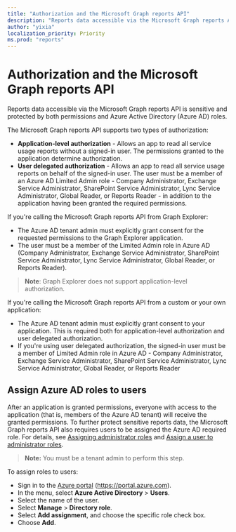 ```yaml
---
title: "Authorization and the Microsoft Graph reports API"
description: "Reports data accessible via the Microsoft Graph reports API is sensitive and protected by both permissions and Azure Active Directory (Azure AD) roles."
author: "yixia"
localization_priority: Priority
ms.prod: "reports"
---
```


# Authorization and the Microsoft Graph reports API

Reports data accessible via the Microsoft Graph reports API is sensitive and protected by both permissions and Azure Active Directory (Azure AD) roles.

The Microsoft Graph reports API supports two types of authorization:

- **Application-level authorization** - Allows an app to read all service usage reports without a signed-in user. The permissions granted to the application determine authorization. 
- **User delegated authorization** - Allows an app to read all service usage reports on behalf of the signed-in user. The user must be a member of an Azure AD Limited Admin role - Company Administrator, Exchange Service Administrator, SharePoint Service Administrator, Lync Service Administrator, Global Reader, or Reports Reader - in addition to the application having been granted the required permissions.

If you're calling the Microsoft Graph reports API from Graph Explorer:

- The Azure AD tenant admin must explicitly grant consent for the requested permissions to the Graph Explorer application.
- The user must be a member of the Limited Admin role in Azure AD (Company Administrator, Exchange Service Administrator, SharePoint Service Administrator, Lync Service Administrator, Global Reader, or Reports Reader).

>**Note**: Graph Explorer does not support application-level authorization.

If you're calling the Microsoft Graph reports API from a custom or your own application:

- The Azure AD tenant admin must explicitly grant consent to your application. This is required both for application-level authorization and user delegated authorization.
- If you're using user delegated authorization, the signed-in user must be a member of Limited Admin role in Azure AD - Company Administrator, Exchange Service Administrator, SharePoint Service Administrator, Lync Service Administrator, Global Reader, or Reports Reader

## Assign Azure AD roles to users

After an application is granted permissions, everyone with access to the application (that is, members of the Azure AD tenant) will receive the granted permissions. To further protect sensitive reports data, the Microsoft Graph reports API also requires users to be assigned the Azure AD required role. For details, see [Assigning administrator roles](https://docs.microsoft.com/azure/active-directory/active-directory-assign-admin-roles-azure-portal) and [Assign a user to administrator roles](https://docs.microsoft.com/azure/active-directory/active-directory-users-assign-role-azure-portal).

>**Note:** You must be a tenant admin to perform this step.

To assign roles to users:

- Sign in to the [Azure portal](https://portal.azure.com) (https://portal.azure.com).
- In the menu, select **Azure Active Directory** > **Users**.
- Select the name of the user.
- Select **Manage** > **Directory role**.
- Select **Add assignment**, and choose the specific role check box.
- Choose **Add**.

